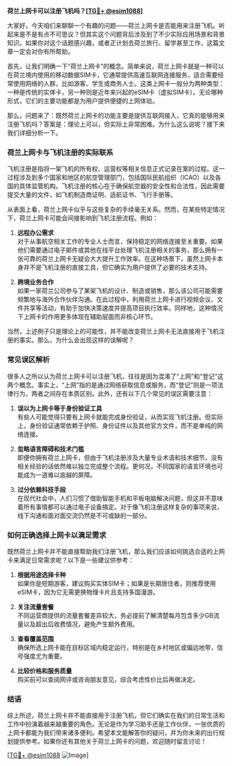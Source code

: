 **荷兰上网卡可以注册飞机吗？[[TG💪+ @esim1088](https://t.me/s/esim1088)]**

大家好，今天咱们来聊聊一个有趣的问题——荷兰上网卡是否能用来注册飞机。听起来是不是有点不可思议？但其实这个问题背后涉及到了不少实际应用场景和背景知识。如果你对这个话题感兴趣，或者正计划去荷兰旅行、留学甚至工作，这篇文章一定会对你有所帮助。

首先，让我们明确一下“荷兰上网卡”的概念。简单来说，荷兰上网卡就是一种可以在荷兰境内使用的移动数据SIM卡，它通常提供高速互联网连接服务，适合需要经常使用网络的人群，比如游客、学生或商务人士。这类上网卡一般分为两种类型：一种是传统的实体卡，另一种则是近年来兴起的eSIM卡（虚拟SIM卡）。无论哪种形式，它们的主要功能都是为用户提供便捷的上网体验。

那么，问题来了：既然荷兰上网卡的功能主要是提供互联网接入，它真的能够用来注册飞机吗？答案是：理论上可以，但实际上非常困难。为什么这么说呢？接下来我们详细分析一下。

### 荷兰上网卡与飞机注册的实际联系

飞机注册是指将一架飞机的所有权、运营权等相关信息正式记录在案的过程。这一过程涉及到多个国家和地区的航空管理部门，包括国际民航组织（ICAO）以及各国的具体监管机构。飞机注册的核心在于确保航空器的安全性和合法性，因此需要提交大量的文件，如飞机制造商证明、适航证书、飞行手册等。

从表面上看，荷兰上网卡似乎与这些复杂的手续毫无关系。然而，在某些特定情况下，荷兰上网卡可能会间接影响到飞机注册流程。例如：

1. **远程办公需求**  
   对于从事航空相关工作的专业人士而言，保持稳定的网络连接至关重要。如果他们需要通过电子邮件或其他在线平台处理飞机注册相关的事务，那么拥有一张可靠的荷兰上网卡无疑会大大提升工作效率。在这种场景下，虽然上网卡本身并不是飞机注册的直接工具，但它确实为用户提供了必要的技术支持。

2. **跨境业务合作**  
   如果一家荷兰公司参与了某架飞机的设计、制造或销售，那么该公司可能需要频繁地与海外合作伙伴沟通。在此过程中，利用荷兰上网卡进行视频会议、文件共享等活动，有助于加快决策速度并提高项目执行效率。同样地，这种情况下上网卡的作用更多体现在辅助层面而非核心环节。

当然，上述例子只是理论上的可能性，并不能改变荷兰上网卡无法直接用于飞机注册的事实。那么，为什么会出现这样的误解呢？

### 常见误区解析

很多人之所以认为荷兰上网卡可以注册飞机，往往是因为混淆了“上网”和“登记”这两个概念。事实上，“上网”指的是通过网络获取信息或服务，而“登记”则是一项法律行为，两者之间存在本质区别。此外，还有以下几个常见的误区需要注意：

1. **误以为上网卡等于身份验证工具**  
   有些人可能觉得只要有上网卡就能完成身份验证，从而实现飞机注册。但实际上，身份验证通常依赖于护照、身份证件以及其他官方文件，而不是单纯的网络连接。

2. **忽略语言障碍和技术门槛**  
   即便你拥有荷兰上网卡，但由于飞机注册涉及大量专业术语和技术细节，没有相关经验的话依然难以独立完成整个流程。更何况，不同国家的语言环境也可能成为一道难以逾越的屏障。

3. **过分依赖科技手段**  
   在现代社会中，人们习惯了借助智能手机和平板电脑解决问题，但这并不意味着所有事情都可以通过电子设备搞定。对于像飞机注册这样复杂的事项来说，线下沟通和面对面交流仍然是不可或缺的一部分。

### 如何正确选择上网卡以满足需求

既然荷兰上网卡并不能直接帮助我们注册飞机，那么我们应该如何挑选合适的上网卡来满足日常需求呢？以下是一些建议供参考：

1. **根据用途选择卡种**  
   如果你是短期游客，建议购买实体SIM卡；如果是长期居住者，则推荐使用eSIM卡，因为它无需更换物理卡片且支持多国漫游。

2. **关注流量套餐**  
   不同运营商提供的流量套餐差异较大，务必提前了解清楚每月包含多少GB流量以及超出后收费情况，避免产生额外费用。

3. **查看覆盖范围**  
   确保所选上网卡能在目标区域内稳定运行，特别是在乡村地区或偏远地带，信号强度尤为重要。

4. **比较价格和服务质量**  
   购买前可以查阅网评或咨询朋友意见，综合考虑性价比后再做决定。

### 结语

综上所述，荷兰上网卡并不能直接用于注册飞机，但它们确实在我们的日常生活和工作中扮演着越来越重要的角色。无论是作为学习助手还是工作伙伴，一张优质的上网卡都能为我们带来诸多便利。希望本文能解答你的疑问，并为你未来的出行规划提供参考。如果你还有其他关于荷兰上网卡的问题，欢迎随时留言讨论！

[[TG💪+ @esim1088](https://t.me/s/esim1088) ![Image](https://i.postimg.cc/4NQfJmqS/Snipaste-2025-05-13-00-14-12.png)]